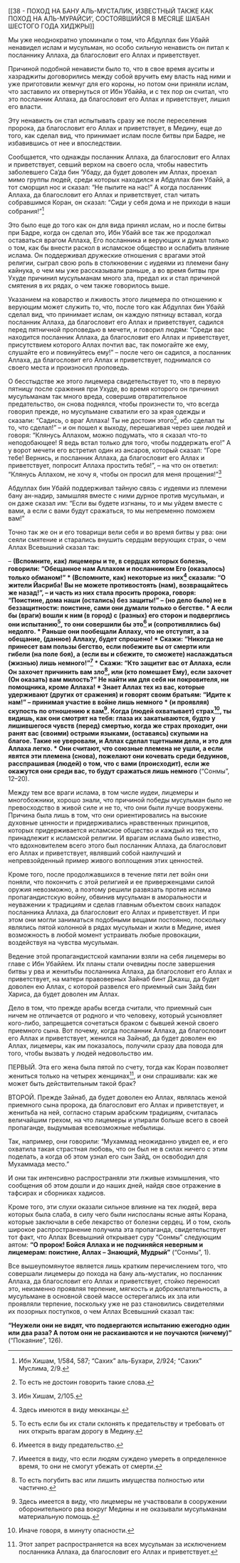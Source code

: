 [[38 - ПОХОД НА БАНУ АЛЬ-МУСТАЛИК, ИЗВЕСТНЫЙ ТАКЖЕ КАК ПОХОД НА АЛЬ-МУРАЙСИ‘, СОСТОЯВШИЙСЯ В МЕСЯЦЕ ША‘БАН ШЕСТОГО ГОДА ХИДЖРЫ]]

Мы уже неоднократно упоминали о том, что Абдуллах бин Убайй ненавидел ислам и мусульман, но особо сильную ненависть он питал к посланнику Аллаха, да благословит его Аллах и приветствует.

Причиной подобной ненависти было то, что в свое время ауситы и хазраджиты договорились между собой вручить ему власть над ними и уже приготовили жемчуг для его короны, но потом они приняли ислам, что заставило их отвернуться от Ибн Убаййа, и с тех пор он считал, что это посланник Аллаха, да благословит его Аллах и приветствует, лишил его власти. 

Эту ненависть он стал испытывать сразу же после переселения пророка, да благословит его Аллах и приветствует, в Медину, еще до того, как сделал вид, что принимает ислам после битвы при Бадре, не избавившись от нее и впоследствии.

Сообщается, что однажды посланник Аллаха, да благословит его Аллах и приветствует, севший верхом на своего осла, чтобы навестить заболевшего Са‘да бин ‘Убаду, да будет доволен им Аллах, проехал мимо группы людей, среди которых находился и Абдуллах бин Убайй, а тот сморщил нос и сказал: “Не пылите на нас!” А когда посланник Аллаха, да благословит его Аллах и приветствует, стал читать собравшимся Коран, он сказал: “Сиди у себя дома и не приходи в наши собрания!”[^1]

Это было еще до того как он для вида принял ислам, но и после битвы при Бадре, когда он сделал это, Ибн Убайй все так же продолжал оставаться врагом Аллаха, Его посланника и верующих и думал только о том, как бы внести раскол в исламское общество и ослабить влияние ислама. Он поддерживал дружеские отношения с врагами этой религии, сыграл свою роль в столкновении с иудеями из племени бану кайнука, о чем мы уже рассказывали раньше, а во время битвы при Ухуде причинил мусульманам много зла, предал их и стал причиной смятения в их рядах, о чем также говорилось выше.

Указанием на коварство и лживость этого лицемера по отношению к верующим может служить то, что, после того как Абдуллах бин Убайй сделал вид, что принимает ислам, он каждую пятницу вставал, когда посланник Аллаха, да благословит его Аллах и приветствует, садился перед пятничной проповедью в мечети, и говорил людям: “Среди вас находится посланник Аллаха, да благословит его Аллах и приветствует, присутствием которого Аллах почтил вас, так помогайте же ему, слушайте его и повинуйтесь ему!” – после чего он садился, а посланник Аллаха, да благословит его Аллах и приветствует, поднимался со своего места и произносил проповедь.

О бесстыдстве же этого лицемера свидетельствует то, что в первую пятницу после сражения при Ухуде, во время которого он причинил мусульманам так много вреда, совершив отвратительное предательство, он снова поднялся, чтобы произнести то, что всегда говорил прежде, но мусульмане схватили его за края одежды и сказали: “Садись, о враг Аллаха! Ты не достоин этого[^2], ибо сделал ты то, что сделал!” – и он пошел к выходу, перешагивая через шеи людей и говоря: “Клянусь Аллахом, можно подумать, что я сказал что-то неподобающее! Я ведь встал только для того, чтобы поддержать его!” А у ворот мечети его встретил один из ансаров, который сказал: “Горе тебе! Вернись, и посланник Аллаха, да благословит его Аллах и приветствует, попросит Аллаха простить тебя!”, – на что он ответил: “Клянусь Аллахом, не хочу я, чтобы он просил для меня прощения!”[^3]

Абдуллах бин Убайй поддерживал тайную связь с иудеями из племени бану ан-надир, замышляя вместе с ними дурное против мусульман, и он даже сказал им: “Если вы будете изгнаны, то и мы уйдем вместе с вами, а если с вами будут сражаться, то мы непременно поможем вам!”

Точно так же он и его товарищи вели себя и во время битвы у рва: они сеяли смятение и старались внушить сердцам верующих страх, о чем Аллах Всевышний сказал так:

– **(Вспомните, как) лицемеры и те, в сердцах которых болезнь, говорили: “Обещанное нам Аллахом и посланником Его (оказалось) только обманом!” \* (Вспомните, как) некоторые из них[^4] сказали: “О жители Йасриба! Вы не можете противостоять (нам), возвращайтесь же назад!”, – и часть из них стала просить пророка, говоря: “Поистине, дома наши (остались) без защиты!” – (но дело было) не в беззащитности: поистине, сами они думали только о бегстве. \* А если бы (враги) вошли к ним (в город) с (разных) его сторон и подверглись они испытанию[^5], то они совершили бы это[^6] и (сопротивлялись бы) недолго. \* Раньше они пообещали Аллаху, что не отступят, а за обещание, (данное) Аллаху, будет спрошено! \* Скажи: “Никогда не принесет вам пользы бегство, если побежите вы от смерти или гибели (на поле боя), а (если вы и сбежите, то сможете) наслаждаться (жизнью) лишь немного!”[^7] \* Скажи: “Кто защитит вас от Аллаха, если Он захочет причинить вам зло[^8], или (кто помешает Ему), если захочет (Он оказать) вам милость?” Не найти им для себя ни покровителя, ни помощника, кроме Аллаха! \* Знает Аллах тех из вас, которые удерживают (других от сражения) и говорят своим братьям: “Идите к нам!” – принимая участие в войне лишь немного \* (и проявляя) скупость по отношению к вам[^9]. Когда (людей охватывает) страх[^10], ты видишь, как они смотрят на тебя: глаза их закатываются, будто у лишившегося чувств (перед) смертью, когда же страх проходит, они ранят вас (своими) острыми языками, (оставаясь) скупыми на благое. Такие не уверовали, и Аллах сделал тщетными дела, и это для Аллаха легко. \* Они считают, что союзные племена не ушли, а если явятся эти племена (снова), пожелают они кочевать среди бедуинов, расспрашивая (людей) о том, что с вами (происходит), если же окажутся они среди вас, то будут сражаться лишь немного**  (“Сонмы”, 12–20).

Между тем все враги ислама, в том числе иудеи, лицемеры и многобожники, хорошо знали, что причиной победы мусульман было не превосходство в живой силе и не то, что они были лучше вооружены. Причина была лишь в том, что они ориентировались на высокие духовные ценности и придерживались нравственных принципов, которых придерживается исламское общество и каждый из тех, кто принадлежит к исламской религии. И врагам ислама было известно, что вдохновителем всего этого был посланник Аллаха, да благословит его Аллах и приветствует, являвший собой наилучший и непревзойденный пример живого воплощения этих ценностей.

Кроме того, после продолжавшихся в течение пяти лет войн они поняли, что покончить с этой религией и ее приверженцами силой оружия невозможно, а поэтому решили развязать против ислама пропагандистскую войну, обвинив мусульман в аморальности и неуважении к традициям и сделав главным объектом своих нападок посланника Аллаха, да благословит его Аллах и приветствует. И при этом они могли заниматься подобными вещами постоянно, поскольку являлись пятой колонной в рядах мусульман и жили в Медине, имея возможность в любой момент устраивать любые провокации, воздействуя на чувства мусульман.

Ведение этой пропагандистской кампании взяли на себя лицемеры во главе с Ибн Убаййем. Их планы стали очевидны после завершения битвы у рва и женитьбы посланника Аллаха, да благословит его Аллах и приветствует, на матери правоверных Зайнаб бинт Джахш, да будет доволен ею Аллах, с которой развелся его приемный сын Зайд бин Хариса, да будет доволен им Аллах.

Дело в том, что прежде арабы всегда считали, что приемный сын ничем не отличается от родного и что человеку, который усыновляет кого-либо, запрещается сочетаться браком с бывшей женой своего приемного сына. Вот почему, когда посланник Аллаха, да благословит его Аллах и приветствует, женился на Зайнаб, да будет доволен ею Аллах, лицемеры, как им показалось, получили сразу два повода для того, чтобы вызвать у людей недовольство им.

ПЕРВЫЙ. Эта его жена была пятой по счету, тогда как Коран позволяет жениться только на четырех женщинах[^11], и они спрашивали: как же может быть действительным такой брак?

ВТОРОЙ. Прежде Зайнаб, да будет доволен ею Аллах, являлась женой приемного сына пророка, да благословит его Аллах и приветствует, и женитьба на ней, согласно старым арабским традициям, считалась величайшим грехом, на что лицемеры и упирали больше всего в своей пропаганде, выдумывая всевозможные небылицы.

Так, например, они говорили: “Мухаммад неожиданно увидел ее, и его охватила такая страстная любовь, что он был не в силах ничего с этим поделать, а когда об этом узнал его сын Зайд, он освободил для Мухаммада место.”

И они так интенсивно распространяли эти лживые измышления, что сообщения об этом дошли и до наших дней, найдя свое отражение в тафсирах и сборниках хадисов.

Кроме того, эти слухи оказали сильное влияние на тех людей, вера которых была слаба, в силу чего были ниспосланы ясные аяты Корана, которые заключали в себе лекарство от болезни сердец. И о том, сколь широкое распространение получила эта пропаганда, свидетельствует тот факт, что Аллах Всевышний открывает суру “Сонмы” следующим аятом: **“О пророк! Бойся Аллаха и не подчиняйся неверным и лицемерам: поистине, Аллах – Знающий, Мудрый”** (“Сонмы”, 1).

Все вышеупомянутое является лишь кратким перечислением того, что совершали лицемеры до похода на бану аль-мусталик, но посланник Аллаха, да благословит его Аллах и приветствует, стойко переносил это, неизменно проявляя терпение, мягкость и доброжелательность, а мусульмане в основной своей массе остерегались их зла или проявляли терпение, поскольку уже не раз становились свидетелями их позорных поступков, о чем Аллах Всевышний сказал так:

**“Неужели они не видят, что подвергаются испытанию ежегодно один или два раза? А потом они не раскаиваются и не поучаются (ничему)”** (“Покаяние”, 126).

[^1]: Ибн Хишам, 1/584, 587; “Сахих” аль-Бухари, 2/924; “Сахих” Муслима, 2/9.

[^2]: То есть не достоин говорить такие слова.

[^3]: Ибн Хишам, 2/105.

[^4]: Здесь имеются в виду мекканцы.

[^5]: То есть если бы их стали склонять к предательству и требовать от них открыть врагам дорогу в Медину.

[^6]: Имеется в виду предательство.

[^7]: Имеется в виду, что если людям суждено умереть в определенное время, то они не смогут убежать от смерти.

[^8]: То есть погубить вас или лишить имущества полностью или частично.

[^9]: Здесь имеется в виду, что лицемеры не участвовали в сооружении оборонительного рва вокруг Медины и не оказывали мусульманам материальную помощь.

[^10]: Иначе говоря, в минуту опасности.

[^11]: Этот запрет распространяется на всех мусульман за исключением посланника Аллаха, да благословит его Аллах и приветствует.

